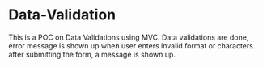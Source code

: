 # Data-Validation
This is a POC on Data Validations using MVC. 
Data validations are done, error message is shown up when user enters invalid format or characters.
after submitting the form, a message is shown up.
